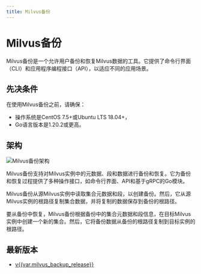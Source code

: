 ```yaml
---
title: Milvus备份
---
```


# Milvus备份

Milvus备份是一个允许用户备份和恢复Milvus数据的工具。它提供了命令行界面（CLI）和应用程序编程接口（API），以适应不同的应用场景。

## 先决条件

在使用Milvus备份之前，请确保：

- 操作系统是CentOS 7.5+或Ubuntu LTS 18.04+，
- Go语言版本是1.20.2或更高。

## 架构

![Milvus备份架构](..//milvus_backup_architecture.png)

Milvus备份支持对Milvus实例中的元数据、段和数据进行备份和恢复。它为备份和恢复过程提供了多种操作接口，如命令行界面、API和基于gRPC的Go模块。

Milvus备份从源Milvus实例中读取集合元数据和段，以创建备份。然后，它从源Milvus实例的根路径复制集合数据，并将复制的数据保存到备份的根路径。

要从备份中恢复，Milvus备份根据备份中的集合元数据和段信息，在目标Milvus实例中创建一个新的集合。然后，它将备份数据从备份的根路径复制到目标实例的根路径。

## 最新版本

- [v{{var.milvus_backup_release}}](https://github.com/zilliztech/milvus-backup/releases/tag/v{{var.milvus_backup_release}})